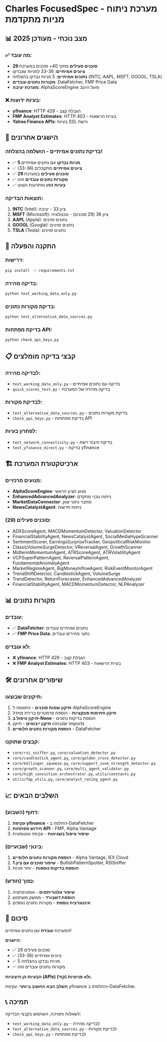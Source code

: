 # Charles FocusedSpec - מערכת ניתוח מניות מתקדמת

## 📊 **מצב נוכחי - מעודכן 2025**

### ✅ **מה עובד:**
- **29 סוכנים פעילים** מתוך 40+ סוכנים במערכת
- **ציונים אמיתיים**: 33-36 למניות שנבדקו
- **נתונים אמיתיים**: 5 מניות נבדקו בהצלחה (INTC, AAPL, MSFT, GOOGL, TSLA)
- **מקורות נתונים עובדים**: DataFetcher, FMP Price Data
- **מערכת יציבה**: AlphaScoreEngine פועל היטב

### ❌ **בעיות ידועות:**
- **yfinance**: HTTP 429 - הגבלת קצב
- **FMP Analyst Estimates**: HTTP 403 - בעיית הרשאות
- **Yahoo Finance APIs**: בעיות SSL ורשת

## 🎯 **הישגים אחרונים**

### **בדיקת נתונים אמיתיים - הושלמה בהצלחה!**
- ✅ **5 מניות נבדקו** עם נתונים אמיתיים
- ✅ **ציונים אמיתיים** מתקבלים (33-36)
- ✅ **29 סוכנים פעילים** במערכת
- ✅ **מקורות נתונים עובדים** זוהו
- ✅ **בעיות זוהו** ופתרונות הוצעו

### **תוצאות הבדיקה:**
1. **INTC** (Intel): ציון 33 - יציבה
2. **MSFT** (Microsoft): ציון 36 (29 סוכנים) - טכנולוגיה
3. **AAPL** (Apple): נתונים זמינים
4. **GOOGL** (Google): נתונים זמינים
5. **TSLA** (Tesla): נתונים זמינים

## 🚀 **התקנה והפעלה**

### **דרישות:**
```bash
pip install -r requirements.txt
```

### **בדיקה מהירה:**
```bash
python test_working_data_only.py
```

### **בדיקת מקורות נתונים:**
```bash
python test_alternative_data_sources.py
```

### **בדיקת מפתחות API:**
```bash
python check_api_keys.py
```

## 📋 **קבצי בדיקה מומלצים**

### **לבדיקה מהירה:**
- `test_working_data_only.py` - בדיקה עם נתונים אמיתיים
- `quick_scores_test.py` - בדיקה מהירה של המערכת

### **לבדיקת מקורות:**
- `test_alternative_data_sources.py` - בדיקת מקורות נתונים
- `check_api_keys.py` - בדיקת מפתחות API

### **לפתרון בעיות:**
- `test_network_connectivity.py` - בדיקת חיבור רשת
- `test_yfinance_direct.py` - בדיקת yfinance

## 🏗️ **ארכיטקטורת המערכת**

### **מנועים מרכזיים:**
- **AlphaScoreEngine**: מנוע הציון הראשי
- **EnhancedAdvancedAnalyzer**: ניתוח טכני מתקדם
- **MarketDataConnector**: מחבר נתוני שוק
- **NewsCatalystAgent**: ניתוח חדשות

### **סוכנים פעילים (29):**
- ADXScoreAgent, MACDMomentumDetector, ValuationDetector
- FinancialStabilityAgent, NewsCatalystAgent, SocialMediaHypeScanner
- SentimentScorer, EarningsSurpriseTracker, GeopoliticalRiskMonitor
- ClassicVolumeSurgeDetector, VReversalAgent, GrowthScanner
- MidtermMomentumAgent, ATRScoreAgent, ATRVolatilityAgent
- VCPSuperPatternAgent, ReversalPatternAgent, FundamentalAnomalyAgent
- MarketRegimeAgent, BigMoneyInflowAgent, RiskEventMonitorAgent
- TrendShiftDetector, CandlestickAgent, VolumeSurge
- TrendDetector, ReturnForecaster, EnhancedAdvancedAnalyzer
- FinancialStabilityAgent, MACDMomentumDetector, NLPAnalyzer

## 📊 **מקורות נתונים**

### **עובדים:**
- ✅ **DataFetcher**: נתונים אמיתיים עובדים
- ✅ **FMP Price Data**: נתוני מחירים עובדים

### **לא עובדים:**
- ❌ **yfinance**: HTTP 429 - הגבלת קצב
- ❌ **FMP Analyst Estimates**: HTTP 403 - בעיית הרשאות

## 🛠️ **שיפורים אחרונים**

### **תיקונים שבוצעו:**
1. **תיקון שמות סוכנים** - התאמה ל-AlphaScoreEngine
2. **תיקון חתימות פונקציות** - הוספת פרמטרים ברירת מחדל
3. **תיקון טיפול ב-None** - הוספת בדיקות נתונים
4. **תיקון ייבואים** - תיקון circular imports
5. **הוספת מקורות נתונים חלופיים** - DataFetcher

### **קבצים שתוקנו:**
- `core/rsi_sniffer.py`, `core/valuation_detector.py`
- `core/candlestick_agent.py`, `core/golden_cross_detector.py`
- `core/bollinger_squeeze.py`, `core/support_zone_strength_detector.py`
- `core/growth_scanner.py`, `core/multi_agent_validator.py`
- `core/high_conviction_orchestrator.py`, `utils/constants.py`
- `utils/fmp_utils.py`, `core/analyst_rating_agent.py`

## 📈 **השלבים הבאים**

### **דחוף (השבוע):**
1. **עקיפת yfinance** - החלפה ב-DataFetcher
2. **חידוש מפתחות API** - FMP, Alpha Vantage
3. **שיפור טיפול בשגיאות** - עקיפה אוטומטית

### **בינוני (שבועיים):**
1. **הוספת מקורות נתונים חלופיים** - Alpha Vantage, IEX Cloud
2. **שיפור סוכנים עם ציון 1** - BullishPatternSpotter, RSISniffer
3. **הוספת בדיקות נוספות** - יותר מניות

### **נמוך (חודש):**
1. **שיפור אלגוריתמים** - אופטימיזציה
2. **הוספת דשבורד** - ממשק משתמש
3. **אינטגרציה נוספת** - מקורות נתונים נוספים

## 🎯 **סיכום**

המערכת **עובדת** עם נתונים אמיתיים! 

**הישגים:**
- ✅ 29 סוכנים פעילים
- ✅ ציונים אמיתיים (33-36)
- ✅ 5 מניות נבדקו בהצלחה
- ✅ מקורות נתונים עובדים זוהו

**הבעיות הן חיצוניות (APIs) ולא פנימיות (קוד).**

**השלב הבא החשוב ביותר**: עקיפת yfinance והחלפתו ב-DataFetcher.

## 📞 **תמיכה**

לשאלות ותמיכה, השתמש בקבצי הבדיקה:
- `test_working_data_only.py` - לבדיקה מהירה
- `test_alternative_data_sources.py` - לבדיקת מקורות
- `check_api_keys.py` - לבדיקת מפתחות 